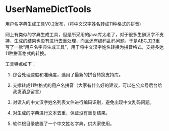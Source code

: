 # UserNameDictTools
用户名字典生成工具V0.2发布，(将中文汉字姓名转成11种格式的拼音)

网上有类似的字典生成工具，但是所采用的java库太老了，对于很多生僻汉字不支持，生成的结果也没有进行去重处理，而且还有编码乱码问题。于是ABC_123重写了一款“用户名字典生成工具”，用于将中文汉字姓名转换为拼音格式，支持多达11种拼音格式的转换。

工具特点如下：

1.  综合处理速度和准确度，选用了最新的拼音转换支持库。

2.  支撑转成11种格式的用户名拼音（大家有什么好的建议，可以在公众号后台给我发消息留言）

3.  对读入的中文汉字姓名列表文件进行编码识别，避免出现中文乱码问题。

4.  对生成的字典进行文本去重，保证没有重复结果。

5.  软件根目录放置了一个中文姓名字典，供大家使用。
